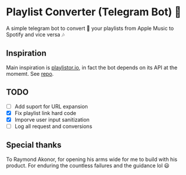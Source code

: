# Playlist Converter (Telegram Bot) :robot:

A simple telegram bot to convert :repeat: your playlists from Apple Music to Spotify and vice versa :notes:

## Inspiration

Main inspiration is [playlistor.io](https://playlistor.io/), in fact the bot depends on its API at the momemt. See [repo](https://github.com/akornor/playlistor).

## TODO

- [ ] Add suport for URL expansion
- [x] Fix playlist link hard code
- [x] Imporve user input sanitization
- [ ] Log all request and conversions

## Special thanks

To Raymond Akonor, for opening his arms wide for me to build with his product.
For enduring the countless failures and the guidance lol :smiley:
